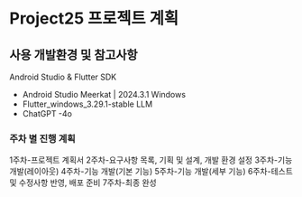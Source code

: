 # Project25 프로젝트 계획


## 사용 개발환경 및 참고사항
Android Studio & Flutter SDK
- Android Studio Meerkat | 2024.3.1 Windows
- Flutter_windows_3.29.1-stable
LLM
- ChatGPT -4o


### 주차 별 진행 계획


1주차-프로젝트 계획서
2주차-요구사항 목록, 기획 및 설계, 개발 환경 설정
3주차-기능 개발(레이아웃)
4주차-기능 개발(기본 기능)
5주차-기능 개발(세부 기능)
6주차-테스트 및 수정사항 반영, 배포 준비
7주차-최종 완성
